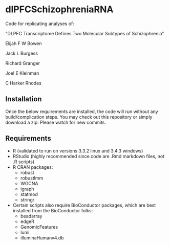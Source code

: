 # dlPFCSchizophreniaRNA
Code for replicating analyses of:

"DLPFC Transcriptome Defines Two Molecular Subtypes of Schizophrenia"

Elijah F W Bowen

Jack L Burgess

Richard Granger

Joel E Kleinman

C Harker Rhodes

## Installation
Once the below requirements are installed, the code will run without any build/complication steps. You may check out this repository or simply download a zip. Please watch for new commits.

## Requirements
* R (validated to run on versions 3.3.2 linux and 3.4.3 windows)
* RStudio (highly recommended since code are .Rmd markdown files, not .R scripts)
* R CRAN packages:
    * robust
    * robustlmm
    * WGCNA
    * igraph
    * statmod
    * stringr
* Certain scripts also require BioConductor packages, which are best installed from the BioConductor folks:
    * beadarray
    * edgeR
    * GenomicFeatures
    * lumi
    * illuminaHumanv4.db
